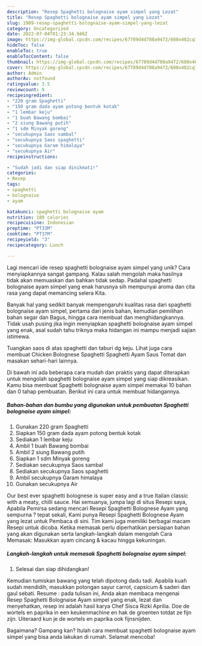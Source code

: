```yaml
---
description: "Resep Spaghetti bolognaise ayam simpel yang Lezat"
title: "Resep Spaghetti bolognaise ayam simpel yang Lezat"
slug: 1909-resep-spaghetti-bolognaise-ayam-simpel-yang-lezat
category: Uncategorized
date: 2022-07-04T01:23:34.946Z
image: https://img-global.cpcdn.com/recipes/67789d4d708a9472/680x482cq70/spaghetti-bolognaise-ayam-simpel-foto-resep-utama.jpg
hideToc: false
enableToc: true
enableTocContent: false
thumbnail: https://img-global.cpcdn.com/recipes/67789d4d708a9472/680x482cq70/spaghetti-bolognaise-ayam-simpel-foto-resep-utama.jpg
cover: https://img-global.cpcdn.com/recipes/67789d4d708a9472/680x482cq70/spaghetti-bolognaise-ayam-simpel-foto-resep-utama.jpg
author: Admin
authorAv: notfound
ratingvalue: 3.5
reviewcount: 9
recipeingredient:
- "220 gram Spaghetti"
- "150 gram dada ayam potong bentuk kotak"
- "1 lembar keju"
- "1 buah Bawang bombai"
- "2 siung Bawang putih"
- "1 sdm Minyak goreng"
- "secukupnya Saos sambal"
- "secukupnya Saos spaghetti"
- "secukupnya Garam himalaya"
- "secukupnya Air"
recipeinstructions:

- "Sudah jadi dan siap dinikmati!"
categories:
- Resep
tags:
- spaghetti
- bolognaise
- ayam

katakunci: spaghetti bolognaise ayam 
nutrition: 189 calories
recipecuisine: Indonesian
preptime: "PT33M"
cooktime: "PT37M"
recipeyield: "3"
recipecategory: Lunch

---
```





Lagi mencari ide resep spaghetti bolognaise ayam simpel yang unik? Cara menyiapkannya sangat gampang. Kalau salah mengolah maka hasilnya tidak akan memuaskan dan bahkan tidak sedap. Padahal spaghetti bolognaise ayam simpel yang enak harusnya sih mempunyai aroma dan cita rasa yang dapat memancing selera Kita.





Banyak hal yang sedikit banyak mempengaruhi kualitas rasa dari spaghetti bolognaise ayam simpel, pertama dari jenis bahan, kemudian pemilihan bahan segar dan Bagus, hingga cara membuat dan menghidangkannya. Tidak usah pusing jika ingin menyiapkan spaghetti bolognaise ayam simpel yang enak,      asal sudah tahu triknya maka hidangan ini mampu menjadi sajian istimewa.














Tuangkan saos di atas spaghetti dan taburi dg keju. Lihat juga cara membuat Chicken Bolognese Spaghetti Spaghetti Ayam Saus Tomat dan masakan sehari-hari lainnya.






Di bawah ini ada beberapa cara mudah dan praktis yang dapat diterapkan untuk mengolah spaghetti bolognaise ayam simpel yang siap dikreasikan. Kamu bisa membuat Spaghetti bolognaise ayam simpel memakai 10 bahan dan 0 tahap pembuatan. Berikut ini cara untuk membuat hidangannya.

<!--inarticleads1-->

##### Bahan-bahan dan bumbu yang digunakan untuk pembuatan Spaghetti bolognaise ayam simpel:

1. Gunakan 220 gram Spaghetti
1. Siapkan 150 gram dada ayam potong bentuk kotak
1. Sediakan 1 lembar keju
1. Ambil 1 buah Bawang bombai
1. Ambil 2 siung Bawang putih
1. Siapkan 1 sdm Minyak goreng
1. Sediakan secukupnya Saos sambal
1. Sediakan secukupnya Saos spaghetti
1. Ambil secukupnya Garam himalaya
1. Gunakan secukupnya Air


Our best ever spaghetti bolognese is super easy and a true Italian classic with a meaty, chilli sauce. Hai semuanya, jumpa lagi di situs Resepi saya, Apabila Pemirsa sedang mencari Resepi Spaghetti Bolognese Ayam yang sempurna ? tepat sekali, Kami punya Resepi Spaghetti Bolognese Ayam yang lezat untuk Pembaca di sini. Tim kami juga memiliki berbagai macam Resepi untuk dicoba. Ketika memasak perlu diperhatikan persiapan bahan yang akan digunakan serta langkah-langkah dalam mengolah Cara Memasak: Masukkan ayam cincang &amp; kacau hingga kekuningan. 

<!--inarticleads2-->

##### Langkah-langkah untuk memasak Spaghetti bolognaise ayam simpel:


1. Selesai dan siap dihidangkan!

Kemudian tumiskan bawang yang telah dipotong dadu tadi. Apabila kuah sudah mendidih, masukkan potongan sayur carrot, capsicum &amp; saderi dan gaul sebati. Resume : pada tulisan ini, Anda akan membaca mengenai Resep Spaghetti Bolognaise Ayam simpel yang enak, lezat dan menyehatkan, resep ini adalah hasil karya Chef Sisca Rizki Aprilia. Doe de wortels en paprika in een keukenmachine en hak de groenten totdat ze fijn zijn. Uiteraard kun je de wortels en paprika ook fijnsnijden. 

Bagaimana? Gampang kan? Itulah cara membuat spaghetti bolognaise ayam simpel yang bisa anda lakukan di rumah. Selamat mencoba!
